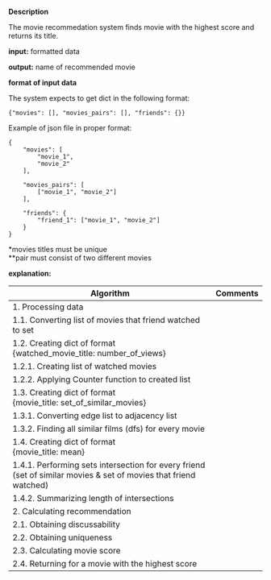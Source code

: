 **Description**

The movie recommedation system finds movie with the highest score and returns its title.

**input:** formatted data

**output:** name of recommended movie

**format of input data**

The system expects to get dict in the following format:
```
{"movies": [], "movies_pairs": [], "friends": {}}
```

Example of json file in proper format:
```
{
    "movies": [
        "movie_1",
        "movie_2"
    ],

    "movies_pairs": [
        ["movie_1", "movie_2"]
    ],
    
    "friends": {
        "friend_1": ["movie_1", "movie_2"]
    }
}
```
<span>*movies titles must be unique</span><br>
<span>**pair must consist of two different movies</span><br>


**explanation:**

| Algorithm | Comments |
| --- | --- |
| 1. Processing data|
| 1.1. Converting list of movies that friend watched to set |
| 1.2. Creating dict of format<br>{watched_movie_title: number_of_views} |
| 1.2.1. Creating list of watched movies |
| 1.2.2. Applying Counter function to created list |
| 1.3. Creating dict of format<br>{movie_title: set_of_similar_movies} |
| 1.3.1. Converting edge list to adjacency list |
| 1.3.2. Finding all similar films (dfs) for every movie |
| 1.4. Creating dict of format<br>{movie_title: mean} |
| 1.4.1. Performing sets intersection for every friend<br>(set of similar movies & set of movies that friend watched) |
| 1.4.2. Summarizing length of intersections |
| 2. Calculating recommendation |
| 2.1. Obtaining discussability |
| 2.2. Obtaining uniqueness |
| 2.3. Calculating movie score |
| 2.4. Returning for a movie with the highest score |


